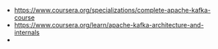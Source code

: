- https://www.coursera.org/specializations/complete-apache-kafka-course
- https://www.coursera.org/learn/apache-kafka-architecture-and-internals
- 
